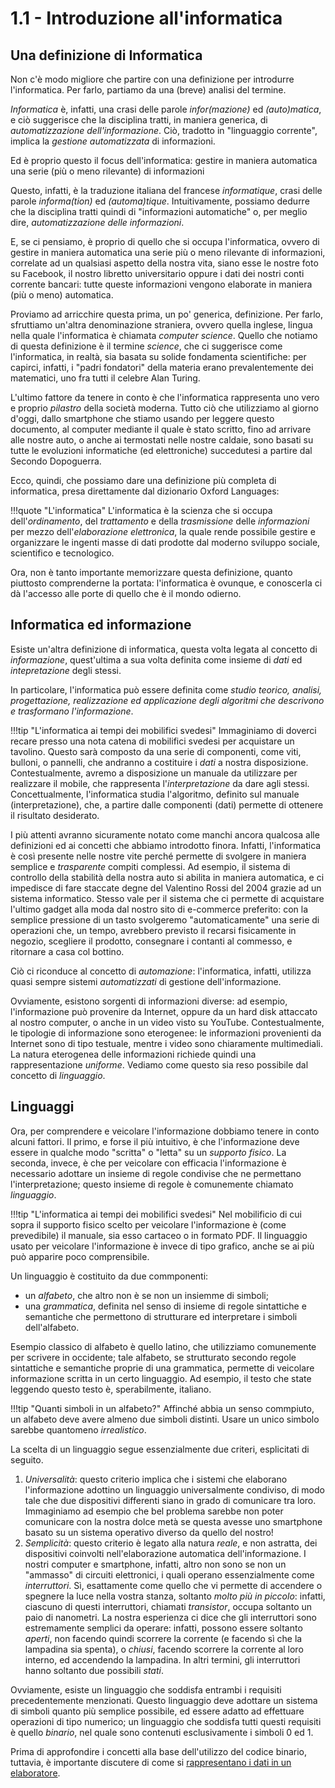 # 1.1 - Introduzione all'informatica

## Una definizione di Informatica

Non c'è modo migliore che partire con una definizione per introdurre l'informatica. Per farlo, partiamo da una (breve) analisi del termine.

*Informatica* è, infatti, una crasi delle parole *infor(mazione)* ed *(auto)matica*, e ciò suggerisce che la disciplina tratti, in maniera generica, di *automatizzazione dell'informazione*. Ciò, tradotto in "linguaggio corrente", implica la *gestione automatizzata* di informazioni.

Ed è proprio questo il focus dell'informatica: gestire in maniera automatica una serie (più o meno rilevante) di informazioni

Questo, infatti, è la traduzione italiana del francese _informatique_, crasi delle parole _informa(tion)_ ed _(automa)tique_. Intuitivamente, possiamo dedurre che la disciplina tratti quindi di "informazioni automatiche" o, per meglio dire, _automatizzazione delle informazioni_.

E, se ci pensiamo, è proprio di quello che si occupa l'informatica, ovvero di gestire in maniera automatica una serie più o meno rilevante di informazioni, correlate ad un qualsiasi aspetto della nostra vita, siano esse le nostre foto su Facebook, il nostro libretto universitario oppure i dati dei nostri conti corrente bancari: tutte queste informazioni vengono elaborate in maniera (più o meno) automatica.

Proviamo ad arricchire questa prima, un po' generica, definizione. Per farlo, sfruttiamo un'altra denominazione straniera, ovvero quella inglese, lingua nella quale l'informatica è chiamata _computer science_. Quello che notiamo di questa definizione è il termine _science_, che ci suggerisce come l'informatica, in realtà, sia basata su solide fondamenta scientifiche: per capirci, infatti, i "padri fondatori" della materia erano prevalentemente dei matematici, uno fra tutti il celebre Alan Turing.

L'ultimo fattore da tenere in conto è che l'informatica rappresenta uno vero e proprio _pilastro_ della società moderna. Tutto ciò che utilizziamo al giorno d'oggi, dallo smartphone che stiamo usando per leggere questo documento, al computer mediante il quale è stato scritto, fino ad arrivare alle nostre auto, o anche ai termostati nelle nostre caldaie, sono basati su tutte le evoluzioni informatiche (ed elettroniche) succedutesi a partire dal Secondo Dopoguerra.

Ecco, quindi, che possiamo dare una definizione più completa di informatica, presa direttamente dal dizionario Oxford Languages:

!!!quote "L'informatica"
    L'informatica è la scienza che si occupa dell'_ordinamento_, del _trattamento_ e della _trasmissione_ delle _informazioni_ per mezzo dell'_elaborazione elettronica_, la quale rende possibile gestire e organizzare le ingenti masse di dati prodotte dal moderno sviluppo sociale, scientifico e tecnologico.

Ora, non è tanto importante memorizzare questa definizione, quanto piuttosto comprenderne la portata: l'informatica è ovunque, e conoscerla ci dà l'accesso alle porte di quello che è il mondo odierno.

## Informatica ed informazione

Esiste un'altra definizione di informatica, questa volta legata al concetto di *informazione*, quest'ultima a sua volta definita come insieme di *dati* ed *intepretazione* degli stessi.

In particolare, l'informatica può essere definita come *studio teorico, analisi, progettazione, realizzazione ed applicazione degli algoritmi che descrivono e trasformano l'informazione*. 

!!!tip "L'informatica ai tempi dei mobilifici svedesi"
    Immaginiamo di doverci recare presso una nota catena di mobilifici svedesi per acquistare un tavolino. Questo sarà composto da una serie di componenti, come viti, bulloni, o pannelli, che andranno a costituire i *dati* a nostra disposizione. Contestualmente, avremo a disposizione un manuale da utilizzare per realizzare il mobile, che rappresenta l'*interpretazione* da dare agli stessi. Concettualmente, l'informatica studia l'algoritmo, definito sul manuale (interpretazione), che, a partire dalle componenti (dati) permette di ottenere il risultato desiderato.

I più attenti avranno sicuramente notato come manchi ancora qualcosa alle definizioni ed ai concetti che abbiamo introdotto finora. Infatti, l'informatica è così presente nelle nostre vite perché permette di svolgere in maniera semplice e *trasparente* compiti complessi. Ad esempio, il sistema di controllo della stabilità della nostra auto si abilita in maniera automatica, e ci impedisce di fare staccate degne del Valentino Rossi del 2004 grazie ad un sistema informatico. Stesso vale per il sistema che ci permette di acquistare l'ultimo gadget alla moda dal nostro sito di e-commerce preferito: con la semplice pressione di un tasto svolgeremo "automaticamente" una serie di operazioni che, un tempo, avrebbero previsto il recarsi fisicamente in negozio, scegliere il prodotto, consegnare i contanti al commesso, e ritornare a casa col bottino.

Ciò ci riconduce al concetto di *automazione*: l'informatica, infatti, utilizza quasi sempre sistemi *automatizzati* di gestione dell'informazione.

Ovviamente, esistono sorgenti di informazioni diverse: ad esempio, l'informazione può provenire da Internet, oppure da un hard disk attaccato al nostro computer, o anche in un video visto su YouTube. Contestualmente, le tipologie di informazione sono eterogenee: le informazioni provenienti da Internet sono di tipo testuale, mentre i video sono chiaramente multimediali. La natura eterogenea delle informazioni richiede quindi una rappresentazione *uniforme*. Vediamo come questo sia reso possibile dal concetto di *linguaggio*.

## Linguaggi

Ora, per comprendere e veicolare l'informazione dobbiamo tenere in conto alcuni fattori. Il primo, e forse il più intuitivo, è che l'informazione deve essere in qualche modo "scritta" o "letta" su un *supporto fisico*. La seconda, invece, è che per veicolare con efficacia l'informazione è necessario adottare un insieme di regole condivise che ne permettano l'interpretazione; questo insieme di regole è comunemente chiamato *linguaggio*.

!!!tip "L'informatica ai tempi dei mobilifici svedesi"
    Nel mobilificio di cui sopra il supporto fisico scelto per veicolare l'informazione è (come prevedibile) il manuale, sia esso cartaceo o in formato PDF. Il linguaggio usato per veicolare l'informazione è invece di tipo grafico, anche se ai più può apparire poco comprensibile.

Un linguaggio è costituito da due commponenti:

* un *alfabeto*, che altro non è se non un insiemme di simboli;
* una *grammatica*, definita nel senso di insieme di regole sintattiche e semantiche che permettono di strutturare ed interpretare i simboli dell'alfabeto.

Esempio classico di alfabeto è quello latino, che utilizziamo comunemente per scrivere in occidente; tale alfabeto, se strutturato secondo regole sintattiche e semantiche proprie di una grammatica, permette di veicolare informazione scritta in un certo linguaggio. Ad esempio, il testo che state leggendo questo testo è, sperabilmente, italiano.

!!!tip "Quanti simboli in un alfabeto?"
    Affinché abbia un senso commpiuto, un alfabeto deve avere almeno due simboli distinti. Usare un unico simbolo sarebbe quantomeno *irrealistico*.

La scelta di un linguaggio segue essenzialmente due criteri, esplicitati di seguito.

1. *Universalità*: questo criterio implica che i sistemi che elaborano l'informazione adottino un linguaggio universalmente condiviso, di modo tale che due dispositivi differenti siano in grado di comunicare tra loro. Immaginiamo ad esempio che bel problema sarebbe non poter comunicare con la nostra dolce metà se questa avesse uno smartphone basato su un sistema operativo diverso da quello del nostro!
2. *Semplicità*: questo criterio è legato alla natura *reale*, e non astratta, dei dispositivi coinvolti nell'elaborazione automatica dell'informazione. I nostri computer e smartphone, infatti, altro non sono se non un "ammasso" di circuiti elettronici, i quali operano essenzialmente come *interruttori*. Sì, esattamente come quello che vi permette di accendere o spegnere la luce nella vostra stanza, soltanto *molto più in piccolo*: infatti, ciascuno di questi interruttori, chiamati *transistor*, occupa soltanto un paio di nanometri. La nostra esperienza ci dice che gli interruttori sono estremamente semplici da operare: infatti, possono essere soltanto *aperti*, non facendo quindi scorrere la corrente (e facendo sì che la lampadina sia spenta), o *chiusi*, facendo scorrere la corrente al loro interno, ed accendendo la lampadina. In altri termini, gli interruttori hanno soltanto due possibili *stati*.

Ovviamente, esiste un linguaggio che soddisfa entrambi i requisiti precedentemente menzionati. Questo linguaggio deve adottare un sistema di simboli quanto più semplice possibile, ed essere adatto ad effettuare operazioni di tipo numerico; un linguaggio che soddisfa tutti questi requisiti è quello *binario*, nel quale sono contenuti esclusivamente i simboli $0$ ed $1$.

Prima di approfondire i concetti alla base dell'utilizzo del codice binario, tuttavia, è importante discutere di come si [rappresentano i dati in un elaboratore](02_data_repr.md).
